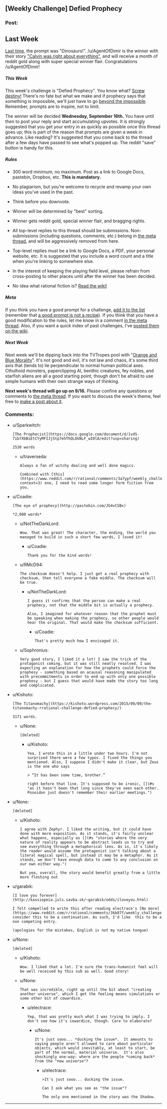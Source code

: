 ## [Weekly Challenge] Defied Prophecy

### Post:

## Last Week

[Last time,](https://www.reddit.com/r/rational/comments/3jf4jw/weekly_challenge_dinosaurs/?sort=confidence) the prompt was "Dinosaurs!". /u/AgentOfDimir is the winner with their story ["Calvin was right about everything"](https://www.reddit.com/r/rational/comments/3jf4jw/weekly_challenge_dinosaurs/cuqenbu), and will receive a month of reddit gold along with super special winner flair. Congratulations /u/AgentOfDimir!

##### This Week

This week's challenge is "Defied Prophecy". You know what? [Screw destiny!](http://tvtropes.org/pmwiki/pmwiki.php/Main/ScrewDestiny) There's no fate but what we make and if prophecy says that something is impossible, we'll just have to go [beyond the impossible](http://tvtropes.org/pmwiki/pmwiki.php/Main/BeyondTheImpossible). Remember, prompts are to inspire, not to limit.

The winner will be decided **Wednesday, September 16th.** You have until then to post your reply and start accumulating upvotes. It is strongly suggested that you get your entry in as quickly as possible once this thread goes up; this is part of the reason that prompts are given a week in advance. Like reading? It's suggested that you come back to the thread after a few days have passed to see what's popped up. The reddit "save" button is handy for this.

##### Rules

* 300 word minimum, no maximum. Post as a link to Google Docs, pastebin, Dropbox, etc. **This is mandatory.**

* No plagiarism, but you're welcome to recycle and revamp your own ideas you've used in the past.

* Think before you downvote.

* Winner will be determined by "best" sorting.

* Winner gets reddit gold, special winner flair, and bragging rights.

* All top-level replies to this thread should be submissions. Non-submissions (including questions, comments, etc.) belong in [the meta thread](http://www.reddit.com/r/rational/comments/39dxi3), and will be aggressively removed from here.

* Top-level replies must be a link to Google Docs, a PDF, your personal website, etc. It is suggested that you include a word count and a title when you're linking to somewhere else.

* In the interest of keeping the playing field level, please refrain from cross-posting to other places until after the winner has been decided.

* No idea what rational fiction is? [Read the wiki!](http://www.reddit.com/r/rational/wiki/index)

##### Meta

If you think you have a good prompt for a challenge, [add it to the list](https://docs.google.com/spreadsheets/d/1B6HaZc8FYkr6l6Q4cwBc9_-Yq1g0f_HmdHK5L1tbEbA/edit?usp=sharing) (remember that [a good prompt is not a recipe](http://www.reddit.com/r/WritingPrompts/wiki/prompts?src=RECIPE)). If you think that you have a good modification to the rules, let me know in a comment [in the meta thread](http://www.reddit.com/r/rational/comments/39dxi3). Also, if you want a quick index of past challenges, I've [posted them on the wiki](https://www.reddit.com/r/rational/wiki/weeklychallenge).

##### Next Week

Next week we'll be dipping back into the TVTropes pool with "[Orange and Blue Morality](http://tvtropes.org/pmwiki/pmwiki.php/Main/BlueAndOrangeMorality)". It's not good and evil, it's not law and chaos, it's some third axis that (tends to) lie perpendicular to normal human political axes. Cthulhoid monsters, paperclipping AI, benthic creatures, fey nobles, and starfish aliens are all a good starting point, though don't be afraid to use simple humans with their own strange ways of thinking.

**Next week's thread will go up on 9/16.** Please confine any questions or comments to [the meta thread](http://www.reddit.com/r/rational/comments/39dxi3). If you want to discuss the week's theme, feel free to [make a post about it](https://www.reddit.com/r/rational/submit?selftext=true).

### Comments:

- u/Sparkwitch:
  ```
  [The Prophecist](https://docs.google.com/document/d/1vdS-7ib7XbBiEtCYyMFIJjStp7ehThQL8kNLF_wIOlA/edit?usp=sharing)

  2530 words
  ```

  - u/traverseda:
    ```
    Always a fan of witchy dealing and well done magics.

    Combined with [this](https://www.reddit.com/r/rational/comments/3a7ypf/weekly_challenge_portal_fantasy/csa4fus?context=3) one, I need to read some longer form fiction from you.
    ```

- u/Coadie:
  ```
  [The eye of prophecy](http://pastebin.com/JG4vCSBx)

  *2,080 words*
  ```

  - u/NotTheDarkLord:
    ```
    Wow. That was great! The character, the ending, the world you managed to build in such a short few words, I loved it!
    ```

    - u/Coadie:
      ```
      Thank you for the kind words!
      ```

  - u/RMcD94:
    ```
    The checksum doesn't help. I just get a real prophecy with checksum, then tell everyone a fake middle. The checksum will be true.
    ```

    - u/NotTheDarkLord:
      ```
      I guess it confirms that the person can make a real prophecy, not that the middle bit is actually a prophecy.

      Also, I imagined for whatever reason that the prophet must be speaking when making the prophecy, so other people would hear the original. That would make the checksum sufficient.
      ```

      - u/Coadie:
        ```
        That's pretty much how I envisaged it.
        ```

  - u/Sophronius:
    ```
    Very good story, I liked it a lot! I saw the trick of the protagonist coming, but it was still neatly resolved. I was expecting an explanation for how the prophets could force the prophesy - something based on acausal reasoning manipulated with precommitments in order to end up with only one possible prophesy - but I guess that would have made the story too long and complicated.
    ```

- u/Kishoto:
  ```
  [The Titanomachy](https://kishoto.wordpress.com/2015/09/09/the-titanomachy-rrational-challenge-defied-prophecy/)

  3171 words.
  ```

  - u/None:
    ```
    [deleted]
    ```

    - u/Kishoto:
      ```
      Yea, I wrote this in a little under two hours. I'm not surprised there were a few typos. I fixed the things you mentioned. Also, I suppose I didn't make it clear, but Zeus is the one who says 

      > “It has been some time, brother.”

      right before that line. It's supposed to be ironic, [](#s "as it hasn't been that long since they've seen each other. Poseidon just doesn't remember their earlier meetings.")
      ```

- u/None:
  ```
  [deleted]
  ```

  - u/Kishoto:
    ```
    I agree with Zephyr. I liked the writing, but it could have done with more exposition. As it stands, it's fairly unclear what happens, especially as [](#s "stories where the very nature of reality appears to be abstract leads us to try and see everything through a metaphorical lens. As in, it's likely the reader would assume the protagonist isn't talking about a literal magical spell, but instead it may be a metaphor. As it stands, we don't have enough data to come to any conclusion on our own either way.")

    But yea, overall, the story would benefit greatly from a little more fleshing out
    ```

- u/garabik:
  ```
  [I love you forever](http://kassiopeia.juls.savba.sk/~garabik/odds/iloveyou.html)

  I felt compelled to write this after reading electrace's [No more](https://www.reddit.com/r/rational/comments/3kb87f/weekly_challenge_defied_prophecy/cuwgis5); consider this to be a continuation. As such, I'd like  this to be a non competing entry.

  (apologies for the mistakes, English is not my native tongue)
  ```

- u/None:
  ```
  [deleted]
  ```

  - u/Kishoto:
    ```
    Wow. I liked that a lot. I'm sure the trans-humanist feel will be well received by this sub as well. Good story!
    ```

  - u/None:
    ```
    That was incredible, right up until the bit about "creating another universe", which I get the feeling means simulations or some other bit of cowardice.
    ```

    - u/electrace:
      ```
      Yep, that was pretty much what I was trying to imply. I don't see how it's cowardice, though. Care to elaborate?
      ```

      - u/None:
        ```
        It's just sooo... *ducking the issue*.  It amounts to saying people aren't allowed to care about particular objects, which would inevitably, at least to start, be part of the normal, material universe.  It's also shockingly one-way: where are the people *coming back* from the "new universe"?
        ```

        - u/electrace:
          ```
          >It's just sooo... ducking the issue.

          Can I ask what you see as "the issue"?

          The only one mentioned in the story was the Shadow.
          ```

---

